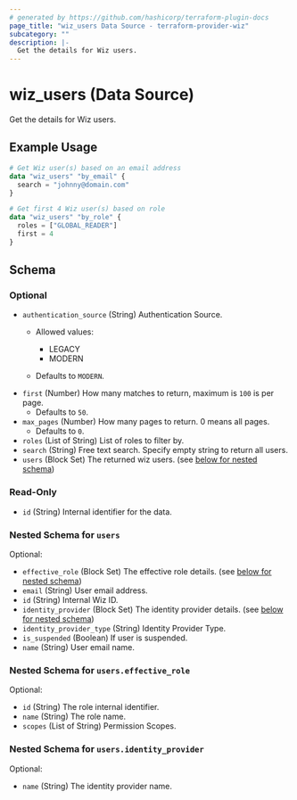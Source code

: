 ```yaml
---
# generated by https://github.com/hashicorp/terraform-plugin-docs
page_title: "wiz_users Data Source - terraform-provider-wiz"
subcategory: ""
description: |-
  Get the details for Wiz users.
---
```


# wiz_users (Data Source)

Get the details for Wiz users.

## Example Usage

```terraform
# Get Wiz user(s) based on an email address
data "wiz_users" "by_email" {
  search = "johnny@domain.com"
}

# Get first 4 Wiz user(s) based on role
data "wiz_users" "by_role" {
  roles = ["GLOBAL_READER"]
  first = 4
}
```

<!-- schema generated by tfplugindocs -->
## Schema

### Optional

- `authentication_source` (String) Authentication Source.
    - Allowed values: 
        - LEGACY
        - MODERN

    - Defaults to `MODERN`.
- `first` (Number) How many matches to return, maximum is `100` is per page.
    - Defaults to `50`.
- `max_pages` (Number) How many pages to return. 0 means all pages.
    - Defaults to `0`.
- `roles` (List of String) List of roles to filter by.
- `search` (String) Free text search. Specify empty string to return all users.
- `users` (Block Set) The returned wiz users. (see [below for nested schema](#nestedblock--users))

### Read-Only

- `id` (String) Internal identifier for the data.

<a id="nestedblock--users"></a>
### Nested Schema for `users`

Optional:

- `effective_role` (Block Set) The effective role details. (see [below for nested schema](#nestedblock--users--effective_role))
- `email` (String) User email address.
- `id` (String) Internal Wiz ID.
- `identity_provider` (Block Set) The identity provider details. (see [below for nested schema](#nestedblock--users--identity_provider))
- `identity_provider_type` (String) Identity Provider Type.
- `is_suspended` (Boolean) If user is suspended.
- `name` (String) User email name.

<a id="nestedblock--users--effective_role"></a>
### Nested Schema for `users.effective_role`

Optional:

- `id` (String) The role internal identifier.
- `name` (String) The role name.
- `scopes` (List of String) Permission Scopes.


<a id="nestedblock--users--identity_provider"></a>
### Nested Schema for `users.identity_provider`

Optional:

- `name` (String) The identity provider name.
